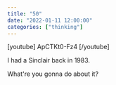 ```yaml
---
title: "50"
date: "2022-01-11 12:00:00"
categories: ["thinking"]
---
```



[youtube] ApCTKt0-Fz4 [/youtube]

I had a Sinclair back in 1983.

What're you gonna do about it?
